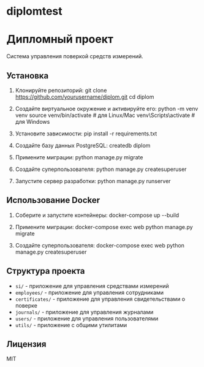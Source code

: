 # diplomtest
# Дипломный проект

Система управления поверкой средств измерений.

## Установка

1. Клонируйте репозиторий:
git clone https://github.com/yourusername/diplom.git
cd diplom

2. Создайте виртуальное окружение и активируйте его:
python -m venv venv
source venv/bin/activate # для Linux/Mac
venv\Scripts\activate # для Windows

3. Установите зависимости:
pip install -r requirements.txt

4. Создайте базу данных PostgreSQL:
createdb diplom

5. Примените миграции:
python manage.py migrate

6. Создайте суперпользователя:
python manage.py createsuperuser

7. Запустите сервер разработки:
python manage.py runserver

## Использование Docker

1. Соберите и запустите контейнеры:
docker-compose up --build

2. Примените миграции:
docker-compose exec web python manage.py migrate

3. Создайте суперпользователя:
docker-compose exec web python manage.py createsuperuser

## Структура проекта

- `si/` - приложение для управления средствами измерений
- `employees/` - приложение для управления сотрудниками
- `certificates/` - приложение для управления свидетельствами о поверке
- `journals/` - приложение для управления журналами
- `users/` - приложение для управления пользователями
- `utils/` - приложение с общими утилитами

## Лицензия

MIT
